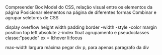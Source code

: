 Compreender Box Model do CSS, relação visual entre os elementos da página
Posicionar elementos na página de diferentes formas
Combinar e agrupar seletores de CSS

display
overflow
height
width
padding
border
	-width
	-style
	-color
margin
position
	top
	left
	absolute
	z-index
	float
agrupamento e pseudoclasses
	classe:"pseudo"
		ex = li:hover
		     li:focus

max-width largura máxima
	pegar div p, para apenas paragrafo da div

